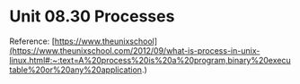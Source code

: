 # Unit 08.30 Processes

Reference: [https://www.theunixschool](https://www.theunixschool.com/2012/09/what-is-process-in-unix-linux.html#:~:text=A%20process%20is%20a%20program,binary%20executable%20or%20any%20application.)
